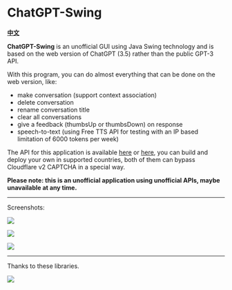 # ChatGPT-Swing

**[中文](https://linweiyuan.github.io/2023/02/25/ChatGPT-Swing.html)**

**ChatGPT-Swing** is an unofficial GUI using Java Swing technology and is based on the web version of
ChatGPT (3.5) rather than the public GPT-3 API.

With this program, you can do almost everything that can be done on the web version, like:

- make conversation (support context association)
- delete conversation
- rename conversation title
- clear all conversations
- give a feedback (thumbsUp or thumbsDown) on response
- speech-to-text (using Free TTS API for testing with an IP based limitation of 6000 tokens per week)

The API for this application is available [here](https://github.com/linweiyuan/go-chatgpt-api)
or [here](https://github.com/linweiyuan/chatgptapi), you can build and deploy your own in supported
countries, both of them can bypass Cloudflare v2 CAPTCHA in a special way.

**Please note: this is an unofficial application using unofficial APIs, maybe unavailable at any time.**

---

Screenshots:

![](https://linweiyuan.github.io/2023/02/25/ChatGPT-Swing/Linux.png)

![](https://linweiyuan.github.io/2023/02/25/ChatGPT-Swing/syntax_highlight.png)

![](https://linweiyuan.github.io/2023/02/25/ChatGPT-Swing/macOS.png)

---

Thanks to these libraries.

![](https://linweiyuan.github.io/2023/02/25/ChatGPT-Swing/dependencies-v2.png)